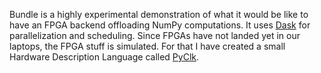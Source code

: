 Bundle is a highly experimental demonstration of what it would be like to have an FPGA backend offloading NumPy computations. It uses [Dask](https://dask.pydata.org) for parallelization and scheduling. Since FPGAs have not landed yet in our laptops, the FPGA stuff is simulated. For that I have created a small Hardware Description Language called [PyClk](https://github.com/davidbrochart/pyclk).
